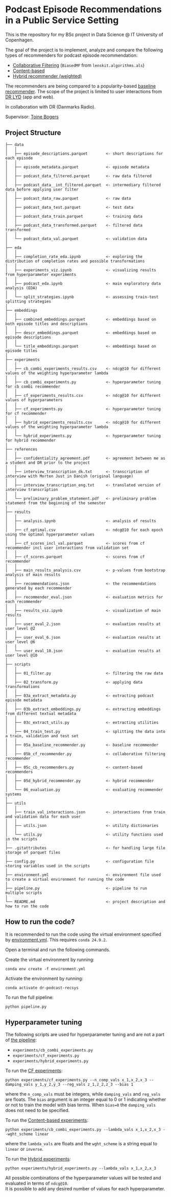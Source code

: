 # Podcast Episode Recommendations in a Public Service Setting
This is the repository for my BSc project in Data Science @ IT University of Copenhagen.  

The goal of the project is to implement, analyze and compare the following types of recommenders for podcast episode recommendation:
- [Collaborative Filtering](scripts/05b_cf_recommender.py) (`BiasedMF` from `lenskit.algorithms.als`)
- [Content-based](scripts/05c_cb_recommenders.py)
- [Hybrid recommender (weighted)](scripts/05d_hybrid_recommender.py)

The recommenders are being compared to a popularity-based [baseline recommender](scripts/05a_baseline_recommender.py). The scope of the project is limited to user interactions from [DR LYD](https://www.dr.dk/lyd) (app and web).  

In collaboration with DR (Danmarks Radio). 

Supervisor: [Toine Bogers](https://github.com/toinebogers)


## Project Structure
```
├── data   
│   │
│   ├── episode_descriptions.parquet        <- short descriptions for each episode
│   │
│   ├── episode_metadata.parquet            <- episode metadata
│   │
│   ├── podcast_data_filtered.parquet       <- raw data filtered
│   │
│   ├── podcast_data__int_filtered.parquet  <- intermediary filtered data before applying user filter
│   │
│   ├── podcast_data_raw.parquet            <- raw data
│   │
│   ├── podcast_data_test.parquet           <- test data
│   │
│   ├── podcast_data_train.parquet          <- training data
│   │
│   ├── podcast_data_transformed.parquet    <- filtered data transformed
│   │
│   └── podcast_data_val.parquet            <- validation data
│
├── eda                                   
│   │
│   ├── completion_rate_eda.ipynb           <- exploring the distribution of completion rates and possible transformations
│   │
│   ├── experiments_viz.ipynb               <- visualizing results from hyperparameter experiments
│   │
│   ├── podcast_eda.ipynb                   <- main exploratory data analysis (EDA)
│   │
│   └── split_strategies.ipynb              <- assessing train-test splitting strategies
│
├── embeddings                                   
│   │
│   ├── combined_embeddings.parquet         <- embeddings based on both episode titles and descriptions
│   │
│   ├── descr_embeddings.parquet            <- embeddings based on episode descriptions
│   │
│   └── title_embeddings.parquet            <- embeddings based on episode titles
│
├── experiments         
│   │
│   ├── cb_combi_experiments_results.csv    <- ndcg@10 for different values of the weighting hyperparameter lambda                    
│   │
│   ├── cb_combi_experiments.py             <- hyperparameter tuning for cb combi recommender
│   │
│   ├── cf_experiments_results.csv          <- ndcg@10 for different values of hyperparameters                    
│   │
│   ├── cf_experiments.py                   <- hyperparameter tuning for cf recommender
│   │
│   ├── hybrid_experiments_results.csv      <- ndcg@10 for different values of the weighting hyperparameter lambda
│   │
│   └── hybrid_experiments.py               <- hyperparameter tuning for hybrid recommender
│
├── references                                   
│   │
│   ├── confidentiality_agreement.pdf       <- agreement between me as a student and DR prior to the project 
│   │
│   ├── interview_transcription_dk.txt      <- transcription of interview with Morten Just in Danish (original language)
│   │
│   ├── interview_transcription_eng.txt     <- translated version of interview transcription
│   │
│   └── preliminary_problem_statement.pdf   <- preliminary problem statement from the beginning of the semester
│
├── results      
│   │
│   ├── analysis.ipynb                      <- analysis of results  
│   │
│   ├── cf_optimal.csv                      <- ndcg@10 for each epoch using the optimal hyperparameter values                           
│   │
│   ├── cf_scores_incl_val.parquet          <- scores from cf recommender incl user interactions from validation set
│   │
│   ├── cf_scores.parquet                   <- scores from cf recommender
│   │
│   ├── main_results_analysis.csv           <- p-values from bootstrap analysis of main results
│   │
│   ├── recommendations.json                <- the recommendations generated by each recommender
│   │
│   ├── recommender_eval.json               <- evaluation metrics for each recommender
│   │
│   ├── results_viz.ipynb                   <- visualization of main results
│   │
│   ├── user_eval_2.json                    <- evaluation results at user level @2
│   │
│   ├── user_eval_6.json                    <- evaluation results at user level @6
│   │
│   └── user_eval_10.json                   <- evaluation results at user level @10
│
├── scripts                             
│   │
│   ├── 01_filter.py                        <- filtering the raw data
│   │
│   ├── 02_transform.py                     <- applying data transformations
│   │
│   ├── 03a_extract_metadata.py             <- extracting podcast episode metadata
│   │
│   ├── 03b_extract_embeddings.py           <- extracting embeddings from different textual metadata
│   │
│   ├── 03c_extract_utils.py                <- extracting utilities
│   │
│   ├── 04_train_test.py                    <- splitting the data into a train, validation and test set
│   │
│   ├── 05a_baseline_recommender.py         <- baseline recommender
│   │
│   ├── 05b_cf_recommender.py               <- collaborative filtering recommender
│   │
│   ├── 05c_cb_recommenders.py              <- content-based recommenders
│   │
│   ├── 05d_hybrid_recommender.py           <- hybrid recommender
│   │
│   └── 06_evaluation.py                    <- evaluating recommender systems
│
├── utils  
│   │
│   ├── train_val_interactions.json         <- interactions from train and validation data for each user                        
│   │
│   ├── utils.json                          <- utility dictionaries
│   │
│   └── utils.py                            <- utility functions used in the scripts
│  
├── .gitattributes                          <- for handling large file storage of parquet files
│
├── config.py                               <- configuration file storing variables used in the scripts
│
├── environment.yml                         <- environment file used to create a virtual environment for running the code
│
├── pipeline.py                             <- pipeline to run multiple scripts
│  
└── README.md                               <- project description and how to run the code
```

## How to run the code?
It is recommended to run the code using the virtual environment specified by [environment.yml](environment.yml). This requires `conda 24.9.2`.

Open a terminal and run the following commands.

Create the virtual environment by running:
```
conda env create -f environment.yml
``` 

Activate the environment by running:
```
conda activate dr-podcast-recsys
```

To run the full pipeline:
```
python pipeline.py
```

## Hyperparameter tuning
The following scripts are used for hyperparameter tuning and are not a part of [the pipeline](pipeline.py): 
- `experiments/cb_combi_experiments.py`
- `experiments/cf_experiments.py`
- `experiments/hybrid_experiments.py`

To run the [CF experiments](experiments/cf_experiments.py):
```
python experiments/cf_experiments.py --n_comp_vals x_1,x_2,x_3 --damping_vals y_1,y_2,y_3 --reg_vals z_1,z_2,z_3 --bias 1
```
where the `n_comp_vals` must be integers, while `damping_vals` and `reg_vals` are floats. The `bias` argument is an integer equal to 0 or 1 indicating whether or not to train the model with bias terms. When `bias=0` the `damping_vals` does not need to be specified. 

To run the [Content-based experiments](experiments/cb_combi_experiments.py):
```
python experiments/cb_combi_experiments.py --lambda_vals x_1,x_2,x_3 --wght_scheme linear
```
where the `lambda_vals` are floats and the `wght_scheme` is a string equal to `linear` or `inverse`.

To run the [Hybrid experiments](experiments/hybrid_experiments.py):
```
python experiments/hybrid_experiments.py --lambda_vals x_1,x_2,x_3 
```

All possible combinations of the hyperparameter values will be tested and evaluated in terms of `ndcg@10`.  
It is possible to add any desired number of values for each hyperparameter.